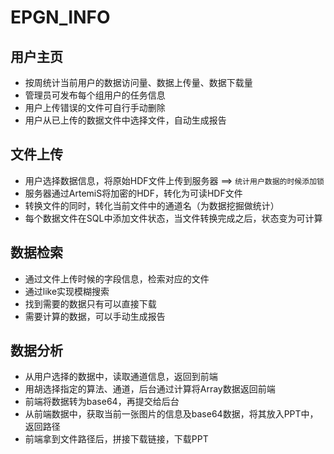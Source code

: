 # EPGN_INFO

## 用户主页
- 按周统计当前用户的数据访问量、数据上传量、数据下载量
- 管理员可发布每个组用户的任务信息
- 用户上传错误的文件可自行手动删除
- 用户从已上传的数据文件中选择文件，自动生成报告

## 文件上传
- 用户选择数据信息，将原始HDF文件上传到服务器 ==> `统计用户数据的时候添加锁`
- 服务器通过ArtemiS将加密的HDF，转化为可读HDF文件
- 转换文件的同时，转化当前文件中的通道名（为数据挖掘做统计）
- 每个数据文件在SQL中添加文件状态，当文件转换完成之后，状态变为可计算

## 数据检索
- 通过文件上传时候的字段信息，检索对应的文件
- 通过like实现模糊搜索
- 找到需要的数据只有可以直接下载
- 需要计算的数据，可以手动生成报告

## 数据分析
- 从用户选择的数据中，读取通道信息，返回到前端
- 用胡选择指定的算法、通道，后台通过计算将Array数据返回前端
- 前端将数据转为base64，再提交给后台
- 从前端数据中，获取当前一张图片的信息及base64数据，将其放入PPT中，返回路径
- 前端拿到文件路径后，拼接下载链接，下载PPT
